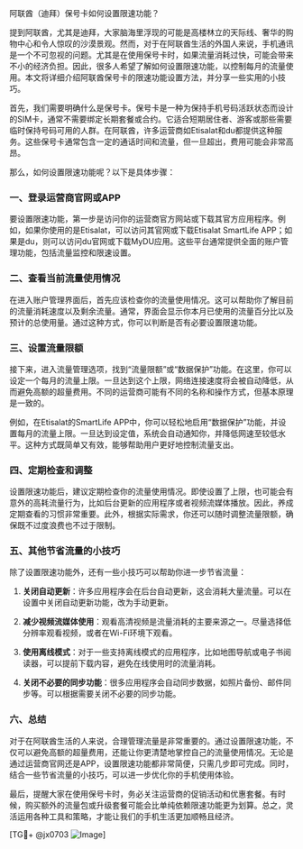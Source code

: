 阿联酋（迪拜）保号卡如何设置限速功能？

提到阿联酋，尤其是迪拜，大家脑海里浮现的可能是高楼林立的天际线、奢华的购物中心和令人惊叹的沙漠景观。然而，对于在阿联酋生活的外国人来说，手机通讯是一个不可忽视的问题。尤其是在使用保号卡时，如果流量消耗过快，可能会带来不小的经济负担。因此，很多人希望了解如何设置限速功能，以控制每月的流量使用。本文将详细介绍阿联酋保号卡的限速功能设置方法，并分享一些实用的小技巧。

首先，我们需要明确什么是保号卡。保号卡是一种为保持手机号码活跃状态而设计的SIM卡，通常不需要绑定长期套餐或合约。它适合短期居住者、游客或那些需要临时保持号码可用的人群。在阿联酋，许多运营商如Etisalat和du都提供这种服务。这些保号卡通常包含一定的通话时间和流量，但一旦超出，费用可能会非常高昂。

那么，如何设置限速功能呢？以下是具体步骤：

### 一、登录运营商官网或APP

要设置限速功能，第一步是访问你的运营商官方网站或下载其官方应用程序。例如，如果你使用的是Etisalat，可以访问其官网或下载Etisalat SmartLife APP；如果是du，则可以访问du官网或下载MyDU应用。这些平台通常提供全面的账户管理功能，包括流量监控和限速设置。

### 二、查看当前流量使用情况

在进入账户管理界面后，首先应该检查你的流量使用情况。这可以帮助你了解目前的流量消耗速度以及剩余流量。通常，界面会显示你本月已使用的流量百分比以及预计的总使用量。通过这种方式，你可以判断是否有必要设置限速功能。

### 三、设置流量限额

接下来，进入流量管理选项，找到“流量限额”或“数据保护”功能。在这里，你可以设定一个每月的流量上限。一旦达到这个上限，网络连接速度将会被自动降低，从而避免高额的超量费用。不同的运营商可能有不同的名称和操作方式，但基本原理是一致的。

例如，在Etisalat的SmartLife APP中，你可以轻松地启用“数据保护”功能，并设置每月的流量上限。一旦达到设定值，系统会自动通知你，并降低网速至较低水平。这种方式既简单又有效，能够帮助用户更好地控制流量支出。

### 四、定期检查和调整

设置限速功能后，建议定期检查你的流量使用情况。即使设置了上限，也可能会有意外的高耗流量行为，比如后台更新的应用程序或者视频流媒体播放。因此，养成定期查看的习惯非常重要。此外，根据实际需求，你还可以随时调整流量限额，确保既不过度浪费也不过于限制。

### 五、其他节省流量的小技巧

除了设置限速功能外，还有一些小技巧可以帮助你进一步节省流量：

1. **关闭自动更新**：许多应用程序会在后台自动更新，这会消耗大量流量。可以在设置中关闭自动更新功能，改为手动更新。
   
2. **减少视频流媒体使用**：观看高清视频是流量消耗的主要来源之一。尽量选择低分辨率观看视频，或者在Wi-Fi环境下观看。

3. **使用离线模式**：对于一些支持离线模式的应用程序，比如地图导航或电子书阅读器，可以提前下载内容，避免在线使用时的流量消耗。

4. **关闭不必要的同步功能**：很多应用程序会自动同步数据，如照片备份、邮件同步等。可以根据需要关闭不必要的同步功能。

### 六、总结

对于在阿联酋生活的人来说，合理管理流量是非常重要的。通过设置限速功能，不仅可以避免高额的超量费用，还能让你更清楚地掌控自己的流量使用情况。无论是通过运营商官网还是APP，设置限速功能都非常简便，只需几步即可完成。同时，结合一些节省流量的小技巧，可以进一步优化你的手机使用体验。

最后，提醒大家在使用保号卡时，务必关注运营商的促销活动和优惠套餐。有时候，购买额外的流量包或升级套餐可能会比单纯依赖限速功能更为划算。总之，灵活运用各种工具和策略，才能让我们的手机生活更加顺畅且经济。

[TG💪+ @jx0703 ![Image](https://github.com/user-attachments/assets/dbca1d08-cadb-493c-b0ec-ad6f7a83f270)]